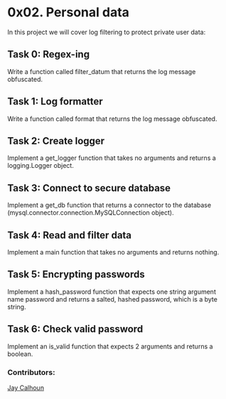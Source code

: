 # 0x02. Personal data

In this project we will cover log filtering to protect private user data:

## Task 0: Regex-ing

Write a function called filter_datum that returns the log message obfuscated.
  
## Task 1: Log formatter
  
Write a function called format that returns the log message obfuscated. 
  
## Task 2: Create logger

Implement a get_logger function that takes no arguments and returns a logging.Logger object.

## Task 3: Connect to secure database

Implement a get_db function that returns a connector to the database (mysql.connector.connection.MySQLConnection object).

## Task 4: Read and filter data

Implement a main function that takes no arguments and returns nothing.

## Task 5: Encrypting passwords

Implement a hash_password function that expects one string argument name password and returns a salted, hashed password, which is a byte string.

## Task 6: Check valid password

Implement an is_valid function that expects 2 arguments and returns a boolean.

### Contributors:

[Jay Calhoun](https://github.com/Valinor13)